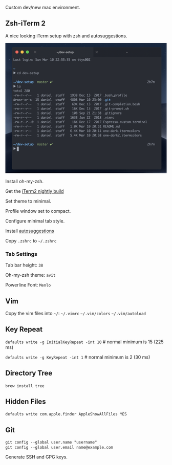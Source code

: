 Custom dev/new mac environment.

## Zsh-iTerm 2

A nice looking iTerm setup with zsh and autosuggestions. 

![](/iterm-zsh/iterm2.png)

Install oh-my-zsh.

Get the [iTerm2 nightly build](https://iterm2.com/downloads/nightly/#/section/home) 

Set theme to minimal.

Profile window set to compact.

Configure minimal tab style.

Install [autosuggestions](https://github.com/zsh-users/zsh-autosuggestions)

Copy `.zshrc` to `~/.zshrc`

### Tab Settings 
Tab bar height: `38`

Oh-my-zsh theme: `avit`

Powerline Font: `Menlo`

## Vim
Copy the vim files into `~/`:
`~/.vimrc`
`~/.vim/colors`
`~/.vim/autoload`

## Key Repeat
`defaults write -g InitialKeyRepeat -int 10` # normal minimum is 15 (225 ms)

`defaults write -g KeyRepeat -int 1` # normal minimum is 2 (30 ms)

## Directory Tree
`brew install tree`

## Hidden Files
`defaults write com.apple.finder AppleShowAllFiles YES`

## Git
```
git config --global user.name "username"
git config --global user.email name@example.com
```
Generate SSH and GPG keys. 
